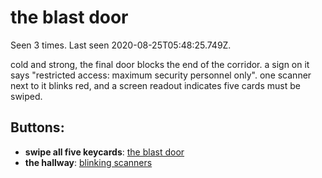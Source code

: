 # the blast door

Seen 3 times. Last seen 2020-08-25T05:48:25.749Z.

cold and strong, the final door blocks the end of the corridor. a sign on it says "restricted access: maximum security personnel only". one scanner next to it blinks red, and a screen readout indicates five cards must be swiped.

## Buttons:

- **swipe all five keycards**: [the blast door](the-blast-door-N6td364.md)
- **the hallway**: [blinking scanners](blinking-scanners-Nxt52i3.md)